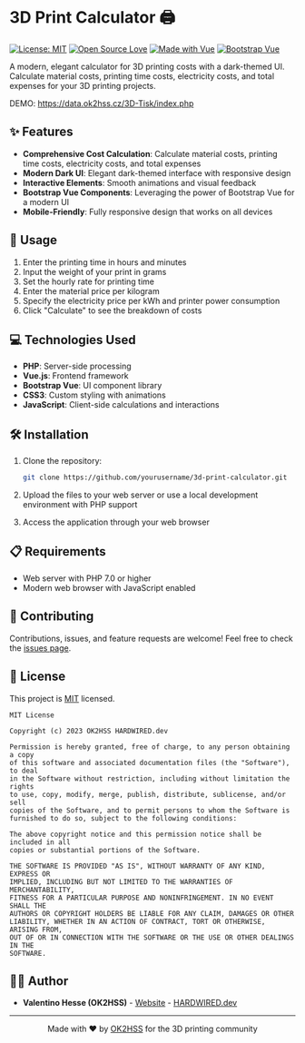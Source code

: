 # 3D Print Calculator 🖨️

[![License: MIT](https://img.shields.io/badge/License-MIT-blue.svg)](https://opensource.org/licenses/MIT)
[![Open Source Love](https://badges.frapsoft.com/os/v1/open-source.svg?v=103)](https://github.com/ellerbrock/open-source-badges/)
[![Made with Vue](https://img.shields.io/badge/Made%20with-Vue-41B883.svg)](https://vuejs.org/)
[![Bootstrap Vue](https://img.shields.io/badge/Bootstrap-Vue-7952B3.svg)](https://bootstrap-vue.org/)

A modern, elegant calculator for 3D printing costs with a dark-themed UI. Calculate material costs, printing time costs, electricity costs, and total expenses for your 3D printing projects.

DEMO: https://data.ok2hss.cz/3D-Tisk/index.php

## ✨ Features

- **Comprehensive Cost Calculation**: Calculate material costs, printing time costs, electricity costs, and total expenses
- **Modern Dark UI**: Elegant dark-themed interface with responsive design
- **Interactive Elements**: Smooth animations and visual feedback
- **Bootstrap Vue Components**: Leveraging the power of Bootstrap Vue for a modern UI
- **Mobile-Friendly**: Fully responsive design that works on all devices

## 🚀 Usage

1. Enter the printing time in hours and minutes
2. Input the weight of your print in grams
3. Set the hourly rate for printing time
4. Enter the material price per kilogram
5. Specify the electricity price per kWh and printer power consumption
6. Click "Calculate" to see the breakdown of costs

## 💻 Technologies Used

- **PHP**: Server-side processing
- **Vue.js**: Frontend framework
- **Bootstrap Vue**: UI component library
- **CSS3**: Custom styling with animations
- **JavaScript**: Client-side calculations and interactions

## 🛠️ Installation

1. Clone the repository:
   ```bash
   git clone https://github.com/yourusername/3d-print-calculator.git
   ```

2. Upload the files to your web server or use a local development environment with PHP support

3. Access the application through your web browser

## 📋 Requirements

- Web server with PHP 7.0 or higher
- Modern web browser with JavaScript enabled

## 🤝 Contributing

Contributions, issues, and feature requests are welcome! Feel free to check the [issues page](https://github.com/yourusername/3d-print-calculator/issues).

## 📝 License

This project is [MIT](LICENSE) licensed.

```
MIT License

Copyright (c) 2023 OK2HSS HARDWIRED.dev

Permission is hereby granted, free of charge, to any person obtaining a copy
of this software and associated documentation files (the "Software"), to deal
in the Software without restriction, including without limitation the rights
to use, copy, modify, merge, publish, distribute, sublicense, and/or sell
copies of the Software, and to permit persons to whom the Software is
furnished to do so, subject to the following conditions:

The above copyright notice and this permission notice shall be included in all
copies or substantial portions of the Software.

THE SOFTWARE IS PROVIDED "AS IS", WITHOUT WARRANTY OF ANY KIND, EXPRESS OR
IMPLIED, INCLUDING BUT NOT LIMITED TO THE WARRANTIES OF MERCHANTABILITY,
FITNESS FOR A PARTICULAR PURPOSE AND NONINFRINGEMENT. IN NO EVENT SHALL THE
AUTHORS OR COPYRIGHT HOLDERS BE LIABLE FOR ANY CLAIM, DAMAGES OR OTHER
LIABILITY, WHETHER IN AN ACTION OF CONTRACT, TORT OR OTHERWISE, ARISING FROM,
OUT OF OR IN CONNECTION WITH THE SOFTWARE OR THE USE OR OTHER DEALINGS IN THE
SOFTWARE.
```

## 👨‍💻 Author

- **Valentino Hesse (OK2HSS)** - [Website](https://www.ok2hss.cz) - [HARDWIRED.dev](https://www.hardwired.dev)

---

<p align="center">
  Made with ❤️ by <a href="https://www.ok2hss.cz">OK2HSS</a> for the 3D printing community
</p>
